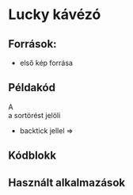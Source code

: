 # Lucky kávézó

## Források:
- első kép forrása

## Példakód

A <br> a sortörést jelöli
- backtick jellel =>

## Kódblokk

## Használt alkalmazások